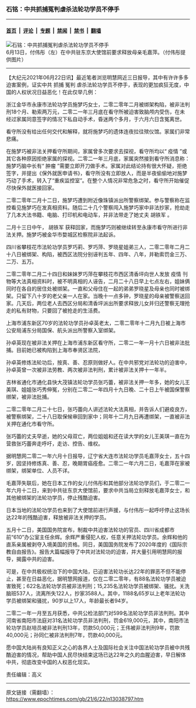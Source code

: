 ### 石铭：中共抓捕冤判虐杀法轮功学员不停手

---

#### [首页](../../../..?n13038797) &nbsp;|&nbsp; [评论](../../../../../epoch-comment?n13038797) &nbsp;|&nbsp; [专题](../../../../../epoch-special?n13038797) &nbsp;|&nbsp; [禁闻](../../../../../epoch-news?n13038797) &nbsp;|&nbsp; [禁书](../../../../../books?n13038797) &nbsp;|&nbsp; [翻墙](https://github.com/gfw-breaker/nogfw/blob/master/README.md?n13038797)


<div><img alt="石铭：中共抓捕冤判虐杀法轮功学员不停手" class="attachment-djy_600_400 size-djy_600_400 wp-post-image" src="https://i.epochtimes.com/assets/uploads/2021/06/id13019864-1ebc762439b820aa8a11e057890113e8-600x400.jpg"/>
<div class="caption">
 6月13日，付伟彤（左）在中共驻东京大使馆前要求释放母亲毛嘉萍。（付伟彤提供图片）
</div></div><hr/><div class="post_content" id="artbody" itemprop="articleBody">
 <!-- article content begin -->
 <p>
  【大纪元2021年06月22日讯】最近笔者浏览明慧网近三日报导，其中有许许多多迫害案例，证实中共
  <ok href="https://www.epochtimes.com/gb/tag/%E6%8A%93%E6%8D%95.html">
   抓捕
  </ok>
  <ok href="https://www.epochtimes.com/gb/tag/%E5%86%A4%E5%88%A4.html">
   冤判
  </ok>
  虐杀法轮功学员不停手，表现的更加疯狂无度，中国的人权状况日益恶化！在此仅举几例：
 </p>
 <p>
  浙江金华市永康市法轮功学员施梦巧女士，二零二零年二月被绑架构陷，被非法判刑18个月、勒索两万元，二零二一年三月底在看守所被迫害致脑颅内受伤，在未经过家属同意签字的情况下私自动手术，昏迷两个多月，于六月六日含冤离世。
 </p>
 <p>
  看守所没有给出任何交代和解释，就将施梦巧的遗体连夜拉往殡仪馆。家属们非常悲痛。
 </p>
 <p>
  在施梦巧被非法关押看守所期间，家属曾多次要求去探视，看守所均以“
  <ok href="https://www.epochtimes.com/gb/tag/%E7%96%AB%E6%83%85.html">
   疫情
  </ok>
  ”或其它各种原因拒绝家属的探视。二零二一年三月底，家属突然接到看守所消息称：施梦巧脑中长有“
  <ok href="https://www.epochtimes.com/gb/tag/%E8%82%BF%E7%98%A4.html">
   肿瘤
  </ok>
  ”需要立即开刀做手术。家属对此结论持有很大怀疑，拒绝签字，并提出《保外就医申请书》，看守所没有立即放人，而是半夜偷偷地对施梦巧动了手术，转入了“重疾监控室”。在整个人情况非常危急之时，看守所开始催促尽快保外就医接回家。
 </p>
 <p>
  二零二零年二月十二日，施梦巧遭到附近像珠镇派出所警察绑架。参与警察称在监控看见施梦巧在发真相资料。随后二十几个警察闯入施梦巧家中非法抄家，抢劫走了几本大法书籍、电脑、打印机和电动车，并非法带走了她丈夫
  <ok href="https://www.epochtimes.com/gb/tag/%E8%83%A1%E9%93%81%E5%86%9B.html">
   胡铁军
  </ok>
  。
 </p>
 <p>
  二月十三日中午，
  <ok href="https://www.epochtimes.com/gb/tag/%E8%83%A1%E9%93%81%E5%86%9B.html">
   胡铁军
  </ok>
  获释回家，而施梦巧则被继续转至永康市看守所进行非法关押。施梦巧被金华市婺城区检察院非法起诉。
 </p>
 <p>
  四川省攀枝花市法轮功学员罗巧莉、罗巧萍、罗晓星姐弟三人，二零二零年二月二十八日被绑架、构陷，被西区法院分别诬判五年、四年、八年，并勒索罚金三万、二万、五万。
 </p>
 <p>
  二零二零年二月二十四日和妹妹罗巧萍在攀枝花市西区清香坪向世人发放
  <ok href="https://www.epochtimes.com/gb/tag/%E7%96%AB%E6%83%85.html">
   疫情
  </ok>
  刊物等大法真相资料时，被不明真相的人诬告，二月二十八日早上七点左右，姐妹俩同时在各自的居住处被绑架。一直和父母住在一起的弟弟罗晓星及母亲也同时被绑架。只留下八十岁的老父亲一人在家。当晚十一点多钟，罗晓星的母亲被警察送回家。几天后，两位老人去西区分局和清香坪派出所要求释放儿女并归还警察无理抢走的私有财物，只要回了被抢走的生活费。
 </p>
 <p>
  上海市浦东新区70岁的法轮功学员孙卓英老太，二零二零年十二月九日被上海市公安局浦东分局国保、航头派出所警察入室绑架。
 </p>
 <p>
  孙卓英现在被非法关押在上海市浦东新区看守所，二零二一年一月十六日被非法批捕。目前她已被构陷到上海市奉贤区法院，
 </p>
 <p>
  孙卓英修炼法轮功后，按真、善、忍原则做好人。在中共邪党对法轮功的迫害中，孙卓英曾一次被非法劳教、两次被非法判刑，累计被非法关押十一年半。
 </p>
 <p>
  吉林省通化市通化县快大茂镇法轮功学员张巧蕾，被非法关押一年多，她的女儿王美琪、姐姐张巧秀伸冤，分别在二零二一年四月十九日晚、二十日上午被国保警察绑架，被非法批捕。
 </p>
 <p>
  二零二零年二月二十七日，张巧蕾向人讲述法轮大法真相，并告诉人们避疫良方，被警察绑架，二十八日取保候审回到家中；同年十二月九日再遭绑架，一直被非法关押在通化市看守所。
 </p>
 <p>
  张巧蕾的丈夫早逝，她的父母双亡，两位姐姐和还在读大学的女儿王美琪一直在为营救张巧蕾奔走呼吁，走访、控告、维权。
 </p>
 <p>
  据明慧网二零二一年六月十日报导，辽宁省大连市法轮功学员毛嘉萍女士，五十四岁，因坚持修炼真、善、忍，晚期胃癌痊愈。二零二一年六月二日，毛嘉萍在家被绑架，绑架单位、人员不详。
 </p>
 <p>
  毛嘉萍失联后，她在日本工作的女儿付伟彤和其他部分法轮功学员们，于二零二一年六月十二日，来到中共驻东京大使馆前，要求中共当局立刻释放毛嘉萍女士，和其他被绑架的法轮功学员，停止残酷迫害。
 </p>
 <p>
  日本当地的法轮功学员也来到了大使馆前进行声援，与付伟彤一起呼吁停止这场长达22年的残酷迫害，释放被非法关押的学员。
 </p>
 <p>
  五月十二日，美国国务院宣布，制裁中共迫害法轮功的官员、四川省成都市前“610”办公室主任余辉。余辉严重侵犯人权，任意关押法轮功学员。余辉和他的直系亲属被剥夺入境美国的资格。同日，美国国务院发布了2020年度的《国际宗教自由报告》。报告大篇幅报导了中共对法轮功的迫害，并大量引用明慧网的报导，揭露中共的迫害。
 </p>
 <p>
  可是，在中共极权统治下的中国大陆，已迫害法轮功长达22年的罪恶不但不能停止，甚至在日益恶化，据明慧网报道，仅在二零二零年，有88名法轮功学员被迫害致死；622名法轮功学员被非法判刑；15,235名法轮功学员被绑架、骚扰。关洗脑班537人，流离所失122人，抄家3588人。其中，1188名65岁以上老年法轮功学员被绑架和骚扰，90岁以上17人，年龄最长者94岁。
 </p>
 <p>
  二零二一年一月至五月获悉，中共公检法部门对599名法轮功学员非法判刑。其中河南省南阳市法庭对31名法轮功学员非法判刑，罚金619,000元，其中，南阳市法轮功学员赵培员被非法判刑13年，罚款50,000元；王伟被非法判刑9年，罚款40,000元；孙同仁被非法判刑7年，罚款40,000元。
 </p>
 <p>
  愿中国大陆尚有良知正义之心的各界人士及国际社会关注中国法轮功学员被中共残酷迫害的情况，帮助中国人民尽快结束这场已达22年之久的血腥迫害，早日解体中共，彻底改变中国的人权恶化现实。
 </p>
 <p>
  责任编辑：高义
 </p>
 <!-- article content end -->
 <div id="below_article_ad">
 </div>
</div>


---

原文链接（需翻墙）：https://www.epochtimes.com/gb/21/6/22/n13038797.htm